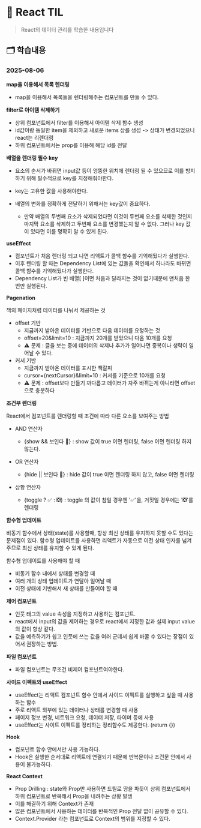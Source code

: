 # 📂 React TIL

> React의 데이터 관리를 학습한 내용입니다

## 🗂️ 학습내용

### 2025-08-06

**map을 이용해서 목록 렌더링**

- map을 이용해서 목록들을 렌더링해주는 컴포넌트를 만들 수 있다.


**filter로 아이템 삭제하기**

- 상위 컴포넌트에서 filter를 이용해서 아이템 삭제 함수 생성
- id값이랑 동일한 item을 제외하고 새로운 items 상를 생성 -> 상태가 변경되었으니 react는 리렌더링
- 하위 컴포넌트에서는 prop를 이용해 해당 id를 전달


**배열을 렌더링 필수 key**

- 요소의 순서가 바뀌면 input값 등이 엉뚱한 위치에 렌더링 될 수 있으므로 이를 방지하기 위해 필수적으로 key를 지정해줘야한다.
- key는 고유한 값을 사용해야한다.
- 배열의 변화를 정확하게 전달하기 위해서는 key값이 중요하다.

  - 만약 배열의 두번째 요소가 삭제되었다면 이것이 두번째 요소를 삭제한 것인지 마지막 요소를 삭제하고 두번째 요소를 변경했는지 알 수 없다. 그러나 key 값이 있다면 이를 명확히 알 수 있게 된다.

**useEffect**

- 컴포넌트가 처음 렌더링 되고 나면 리액트가 콜백 함수를 기억해뒀다가 실행한다.
- 이후 렌더링 할 때는 Dependency List에 있는 값들을 확인해서 하나라도 바뀌면 콜백 함수를 기억해뒀다가 실행한다.
- Dependency List가 빈 배열[ ]이면 처음과 달라지는 것이 없기때문에 맨처음 한 번만 실행된다. 


**Pagenation**

책의 페이지처럼 데이터를 나눠서 제공하는 것

- offset 기반
  - 지금까지 받아온 데이터를 기반으로 다음 데이터를 요청하는 것 
  - offset=20&limit=10 : 지금까지 20개를 받았으니 다음 10개를 요청
  - ⚠️ 문제 : 글을 보는 중에 데이터의 삭제나 추가가 일어나면 중복이나 생략이 일어날 수 있다.
- 커서 기반
  - 지금까지 받아온 데이터를 표시한 책갈피
  - cursor={nextCursor}&limit=10 : 커서를 기준으로 10개를 요청
  - ⚠️ 문제 : offset보다 만들기 까다롭고 데이터가 자주 바뀌는게 아니라면 offset으로 충분하다


**조건부 렌더링**

React에서 컴포넌트를 렌더링할 때 조건에 따라 다른 요소를 보여주는 방법

- AND 연산자
  - {show && 보인다 👀} : show 값이 true 이면 렌더링, false 이면 렌더링 하지 않는다.

- OR 연산자
  - {hide || 보인다 👀} : hide 값이 true 이면 렌더링 하지 않고, false 이면 렌더링

- 삼항 연산자 
  - {toggle ? ✅ : ❎} : toggle 의 값이 참일 경우엔 '✅'을, 거짓일 경우에는 '❎'를 렌더링


**함수형 업데이트**

비동기 함수에서 상태(state)를 사용할때, 항상 최신 상태를 유지하지 못할 수도 있다는 문제점이 있다. 
함수형 업데이트를 사용하면 리액트가 자동으로 이전 상태 인자를 넘겨주므로 최신 상태를 유지할 수 있게 된다.

함수형 업데이트를 사용해야 할 때

- 비동기 함수 내에서 상태를 변경할 때
- 여러 개의 상태 업데이트가 연달아 일어날 때
- 이전 상태에 기반해서 새 상태를 만들어야 할 때


**제어 컴포넌트**

- 인풋 태그의 value 속성을 지정하고 사용하는 컴포넌트.
- react에서 input의 값을 제어하는 경우로 react에서 지정한 값과 실제 input value 의 값이 항상 같다.
- 값을 예측하기가 쉽고 인풋에 쓰는 값을 여러 군데서 쉽게 바꿀 수 있다는 장점이 있어서 권장하는 방법.

**파일 컴포넌트**

- 파일 컴포넌트는 무조건 비제어 컴포넌트여야한다. 


**사이드 이펙트와 useEffect**

- useEffect는 리액트 컴포넌트 함수 안에서 사이드 이펙트를 실행하고 싶을 때 사용하는 함수
- 주로 리액트 외부에 있는 데이터나 상태를 변경할 때 사용
- 페이지 정보 변경, 네트워크 요청, 데이터 저장, 타이머 등에 사용
- useEffect는 사이트 이펙트를 정리하는 정리함수도 제공한다. (return {})


**Hook**

- 컴포넌트 함수 안에서만 사용 가능하다. 
- Hook은 실행한 순서대로 리액트에 연결되기 때문에 반복문이나 조건문 안에서 사용이 불가능하다.


**React Context**

- Prop Drilling : state와 Prop만 사용하면 드릴로 땅을 파듯이 상위 컴포넌트에서 하위 컴포넌트로 반복해서 Prop을 내려주는 상황 발생
- 이를 해결하기 위해 Context가 존재
- 많은 컴포넌트에서 사용하는 데이터를 반복적인 Prop 전달 없이 공유할 수 있다.
- Context.Provider 라는 컴포넌트로 Context의 범위를 지정할 수 있다. 